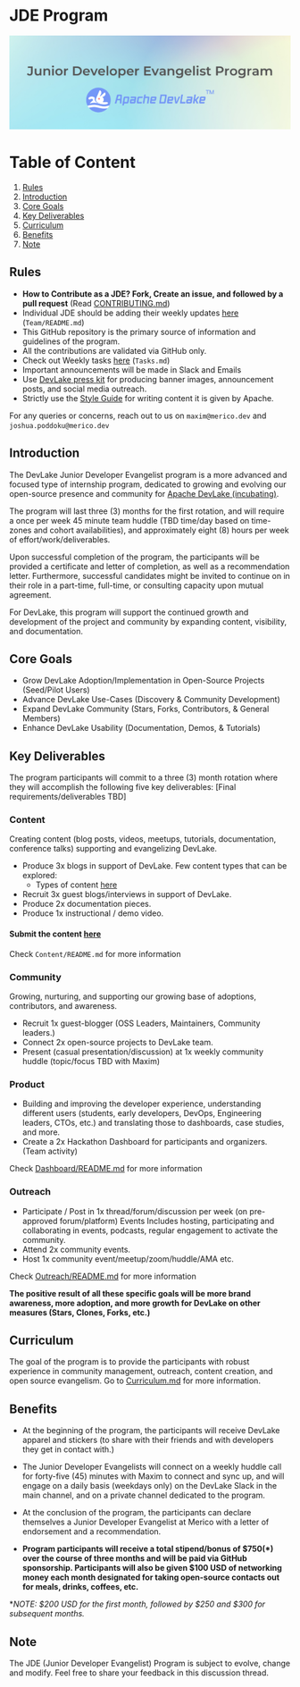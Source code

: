 # JDE Program

![banner image](Docs/Banner-JDE.png)

# Table of Content
1. [Rules](#rules)
2. [Introduction](#introduction)
3. [Core Goals](#core-goals)
4. [Key Deliverables](#key-deliverables)
5. [Curriculum](#curriculum)
6. [Benefits](#benefits)
7. [Note](#note)

## Rules

* **How to Contribute as a JDE? Fork, Create an issue, and followed by a pull request** (Read [CONTRIBUTING.md](CONTRIBUTING.md))
* Individual JDE should be adding their weekly updates [here](Team/README.md) (`Team/README.md`)
* This GitHub repository is the primary source of information and guidelines of the program.
* All the contributions are validated via GitHub only. 
* Check out Weekly tasks [here](Tasks.md) (`Tasks.md`)
* Important announcements will be made in Slack and Emails
* Use [DevLake press kit](https://drive.google.com/drive/folders/10PcKXiWkAg4uqlbv6uSXBeeO41L8O9eU?usp=sharing) for producing banner images, announcement posts, and social media outreach.
* Strictly use the [Style Guide](Content/GUIDELINES.md) for writing content it is given by Apache. 

For any queries or concerns, reach out to us on `maxim@merico.dev` and `joshua.poddoku@merico.dev`
## Introduction
The DevLake Junior Developer Evangelist program is a more advanced and focused type of internship program, dedicated to growing and evolving our open-source presence and community for [Apache DevLake (incubating)](https://devlake.apache.org/). 

The program will last three (3) months for the first rotation, and will require a once per week 45 minute team huddle (TBD time/day based on time-zones and cohort availabilities), and approximately eight (8) hours per week of effort/work/deliverables.

Upon successful completion of the program, the participants will be provided a certificate and letter of completion, as well as a recommendation letter. Furthermore, successful candidates might be invited to continue on in their role in a part-time, full-time, or consulting capacity upon mutual agreement. 

For DevLake, this program will support the continued growth and development of the project and community by expanding content, visibility, and documentation. 

## Core Goals

- Grow DevLake Adoption/Implementation in Open-Source Projects (Seed/Pilot Users) 
- Advance DevLake Use-Cases (Discovery & Community Development) 
- Expand DevLake Community (Stars, Forks, Contributors, & General Members) 
- Enhance DevLake Usability (Documentation, Demos, & Tutorials)

## Key Deliverables
The program participants will commit to a three (3) month rotation where they will accomplish the following five key deliverables: [Final requirements/deliverables TBD]

### Content
Creating content (blog posts, videos, meetups, tutorials, documentation, conference talks) supporting and evangelizing DevLake. 
- Produce 3x blogs in support of DevLake. Few content types that can be explored:
  - Types of content [here](Content/README.md)
- Recruit 3x guest blogs/interviews in support of DevLake.
- Produce 2x documentation pieces. 
- Produce 1x instructional / demo video. 

#### **Submit the content [here](Content/README.md)**

Check `Content/README.md` for more information
### Community
Growing, nurturing, and supporting our growing base of adoptions, contributors, and awareness.
- Recruit 1x guest-blogger (OSS Leaders, Maintainers, Community leaders.)
- Connect 2x open-source projects to DevLake team.
- Present (casual presentation/discussion) at 1x weekly community huddle (topic/focus TBD with Maxim)

### Product
- Building and improving the developer experience, understanding different users (students, early developers, DevOps, Engineering leaders, CTOs, etc.) and translating those to dashboards, case studies, and more.
- Create a 2x Hackathon Dashboard for participants and organizers. (Team activity)

Check [Dashboard/README.md](Dashboard/README.md) for more information

### Outreach
- Participate / Post in 1x thread/forum/discussion per week (on pre-approved forum/platform) 
Events
Includes hosting, participating and collaborating in events, podcasts, regular engagement to activate the community.
- Attend 2x community events. 
- Host 1x community event/meetup/zoom/huddle/AMA etc.

Check [Outreach/README.md](Outreach/README.md) for more information

**The positive result of all these specific goals will be more brand awareness, more adoption, and more growth for DevLake on other measures (Stars, Clones, Forks, etc.)**

## Curriculum

The goal of the program is to provide the participants with robust experience in community management, outreach, content creation, and open source evangelism. Go to [Curriculum.md](Curriculum.md) for more information.

## Benefits

* At the beginning of the program, the participants will receive DevLake apparel and stickers (to share with their friends and with developers they get in contact with.) 

* The Junior Developer Evangelists will connect on a weekly huddle call for forty-five (45) minutes with Maxim to connect and sync up, and will engage on a daily basis (weekdays only) on the DevLake Slack in the main channel, and on a private channel dedicated to the program. 

* At the conclusion of the program, the participants can declare themselves a Junior Developer Evangelist at Merico with a letter of endorsement and a recommendation. 

* **Program participants will receive a total stipend/bonus  of $750(*) over the course of three months and will be  paid via GitHub sponsorship. Participants will also be given $100 USD of networking money each month designated for taking open-source contacts out for meals, drinks, coffees, etc.**

**NOTE: $200 USD for the first month, followed by $250 and $300 for subsequent months.* 

## Note
The JDE (Junior Developer Evangelist) Program is subject to evolve, change and modify. Feel free to share your feedback in this discussion thread.
